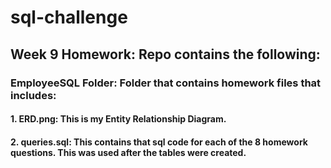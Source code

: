 # sql-challenge

## Week 9 Homework:  Repo contains the following:

### EmployeeSQL Folder:  Folder that contains homework files that includes:
#### 
#### 1.  ERD.png:  This is my Entity Relationship Diagram.
#### 2.  queries.sql:  This contains that sql code for each of the 8 homework questions.  This was used after the tables were created.  
